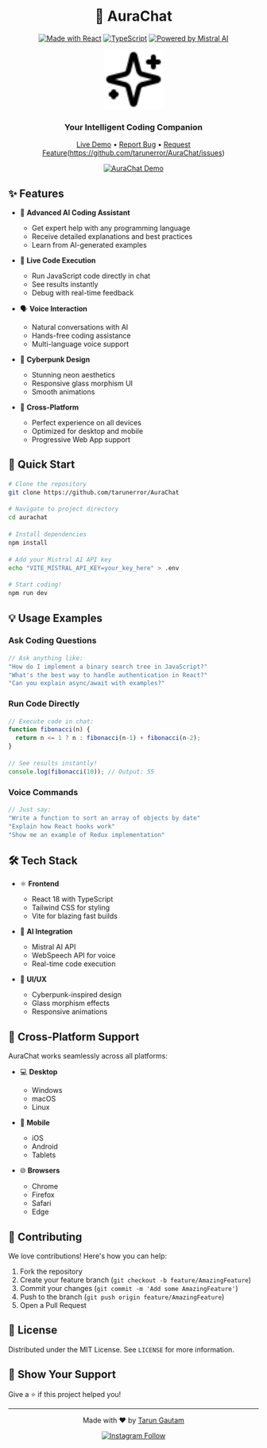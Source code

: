 <div align="center">
  
# 🌟 AuraChat

[![Made with React](https://img.shields.io/badge/React-18-blue?logo=react&logoColor=white)](https://reactjs.org)
[![TypeScript](https://img.shields.io/badge/TypeScript-5.0-blue?logo=typescript&logoColor=white)](https://www.typescriptlang.org/)
[![Powered by Mistral AI](https://img.shields.io/badge/AI-Mistral-purple?logo=openai&logoColor=white)](https://mistral.ai)

<img src="https://raw.githubusercontent.com/lucide-icons/lucide/main/icons/sparkles.svg" alt="AuraChat Logo" width="120" height="120">

### Your Intelligent Coding Companion

[Live Demo](https://aurachat.netlify.app) • [Report Bug](https://github.com/tarunerror/AuraChat/issues) • [Request Feature]([https://github.com/tarunerror/AuraChat/issues])(https://github.com/tarunerror/AuraChat/issues)

[![AuraChat Demo](https://i.postimg.cc/ncv1C0Cf/Screenshot-2025-02-24-112701.png)](https://postimg.cc/7fZzR13K)

</div>

## ✨ Features

- 🤖 **Advanced AI Coding Assistant**
  - Get expert help with any programming language
  - Receive detailed explanations and best practices
  - Learn from AI-generated examples

- 🎯 **Live Code Execution**
  - Run JavaScript code directly in chat
  - See results instantly
  - Debug with real-time feedback

- 🗣️ **Voice Interaction**
  - Natural conversations with AI
  - Hands-free coding assistance
  - Multi-language voice support

- 🎨 **Cyberpunk Design**
  - Stunning neon aesthetics
  - Responsive glass morphism UI
  - Smooth animations

- 📱 **Cross-Platform**
  - Perfect experience on all devices
  - Optimized for desktop and mobile
  - Progressive Web App support

## 🚀 Quick Start

```bash
# Clone the repository
git clone https://github.com/tarunerror/AuraChat

# Navigate to project directory
cd aurachat

# Install dependencies
npm install

# Add your Mistral AI API key
echo "VITE_MISTRAL_API_KEY=your_key_here" > .env

# Start coding!
npm run dev
```

## 💡 Usage Examples

### Ask Coding Questions
```javascript
// Ask anything like:
"How do I implement a binary search tree in JavaScript?"
"What's the best way to handle authentication in React?"
"Can you explain async/await with examples?"
```

### Run Code Directly
```javascript
// Execute code in chat:
function fibonacci(n) {
  return n <= 1 ? n : fibonacci(n-1) + fibonacci(n-2);
}

// See results instantly!
console.log(fibonacci(10)); // Output: 55
```

### Voice Commands
```javascript
// Just say:
"Write a function to sort an array of objects by date"
"Explain how React hooks work"
"Show me an example of Redux implementation"
```

## 🛠️ Tech Stack

- ⚛️ **Frontend**
  - React 18 with TypeScript
  - Tailwind CSS for styling
  - Vite for blazing fast builds

- 🤖 **AI Integration**
  - Mistral AI API
  - WebSpeech API for voice
  - Real-time code execution

- 🎨 **UI/UX**
  - Cyberpunk-inspired design
  - Glass morphism effects
  - Responsive animations

## 📱 Cross-Platform Support

AuraChat works seamlessly across all platforms:

- 💻 **Desktop**
  - Windows
  - macOS
  - Linux

- 📱 **Mobile**
  - iOS
  - Android
  - Tablets

- 🌐 **Browsers**
  - Chrome
  - Firefox
  - Safari
  - Edge

## 🤝 Contributing

We love contributions! Here's how you can help:

1. Fork the repository
2. Create your feature branch (`git checkout -b feature/AmazingFeature`)
3. Commit your changes (`git commit -m 'Add some AmazingFeature'`)
4. Push to the branch (`git push origin feature/AmazingFeature`)
5. Open a Pull Request

## 📜 License

Distributed under the MIT License. See `LICENSE` for more information.

## 🌟 Show Your Support

Give a ⭐️ if this project helped you!

---

<div align="center">
  <p>Made with ❤️ by <a href="https://github.com/tarunerror">Tarun Gautam</a></p>
  
  <a href="https://instagram.com/tan.error">
    <img src="https://img.shields.io/badge/Follow-%40tan.error-ff69b4?style=social&logo=instagram" alt="Instagram Follow">
</a>
</div>
